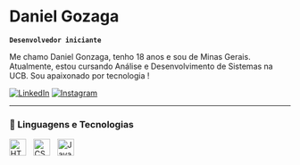 #  Daniel Gozaga

**`Desenvolvedor iniciante`**

Me chamo Daniel Gonzaga, tenho 18 anos e sou de Minas Gerais. Atualmente, estou cursando Análise e Desenvolvimento de Sistemas na UCB. Sou apaixonado por tecnologia ! 

 [![LinkedIn](https://img.shields.io/badge/LinkedIn-0A66C2?style=flat&logo=linkedin&logoColor=white)](www.linkedin.com/in/daniel-gonzaga-a122732b4)
[![Instagram](https://img.shields.io/badge/Instagram-E4405F?style=flat&logo=instagram&logoColor=white)](https://www.instagram.com/gonzagaa_10/)

---

### 🤖 Linguagens e Tecnologias

<img 
    align="left" 
    alt="HTML"
    title="HTML" 
    width="30px" 
    style="padding-right: 10px;" 
    src="https://cdn.jsdelivr.net/gh/devicons/devicon@latest/icons/html5/html5-original.svg" 
/>
<img 
    align="left" 
    alt="CSS" 
    title="CSS"
    width="30px" 
    style="padding-right: 10px;" 
    src="https://cdn.jsdelivr.net/gh/devicons/devicon@latest/icons/css3/css3-original.svg" 
/>
<img 
    align="left" 
    alt="JavaScript" 
    title="JavaScript"
    width="30px" 
    style="padding-right: 10px;" 
    src="https://cdn.jsdelivr.net/gh/devicons/devicon@latest/icons/javascript/javascript-original.svg" 
/>



</p>